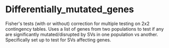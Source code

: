# Differentially_mutated_genes
Fisher's tests (with or without) correction for multiple testing on 2x2 contingency tables. Uses a list of genes from two populations to test if any are significantly mutated/disrupted by SVs in one population vs another. Specifically set up to test for SVs affecting genes.
